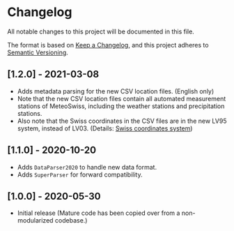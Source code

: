 # Changelog

All notable changes to this project will be documented in this file.

The format is based on [Keep a Changelog](https://keepachangelog.com/en/1.0.0/),
and this project adheres to [Semantic Versioning](https://semver.org/spec/v2.0.0.html).

## [1.2.0] - 2021-03-08

- Adds metadata parsing for the new CSV location files. (English only)
- Note that the new CSV location files contain all automated measurement stations of MeteoSwiss, including the weather stations and precipitation stations.
- Also note that the Swiss coordinates in the CSV files are in the new LV95 system, instead of LV03. (Details: [Swiss coordinates system](https://en.wikipedia.org/wiki/Swiss_coordinate_system))

## [1.1.0] - 2020-10-20

- Adds `DataParser2020` to handle new data format.
- Adds `SuperParser` for forward compatibility.

## [1.0.0] - 2020-05-30

- Initial release (Mature code has been copied over from a non-modularized codebase.)
